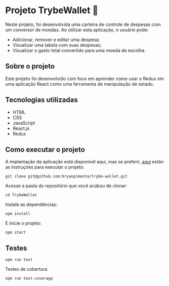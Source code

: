# Projeto TrybeWallet 💸​
Neste projeto, foi desenvolvida uma carteira de controle de despesas com um conversor de moedas. Ao utilizar esta aplicação, o usuário pode:

- Adicionar, remover e editar uma despesa;
- Visualizar uma tabela com suas despesas;
- Visualizar o gasto total convertido para uma moeda de escolha.

  

## Sobre o projeto

Este projeto foi desenvolvido com foco em aprender como usar o Redux em uma aplicação React como uma ferramenta de manipulação de estado.

## Tecnologias utilizadas
  * HTML
  * CSS
  * JavaScript
  * React.js
  * Redux


## Como executar o projeto

A implantação da aplicação está disponível aqui, mas se preferir, [aqui]() estão as instruções para executar o projeto:
```
git clone git@github.com:bryanpimenta/trybe-wallet.git
```
Acesse a pasta do repositório que você acabou de clonar:
```
cd TrybeWallet
```
Instale as dependências:
```
npm install
```
E inicie o projeto:
```
npm start
```

## Testes
```
npm run test
```
Testes de cobertura
```
npm run test-coverage
```

